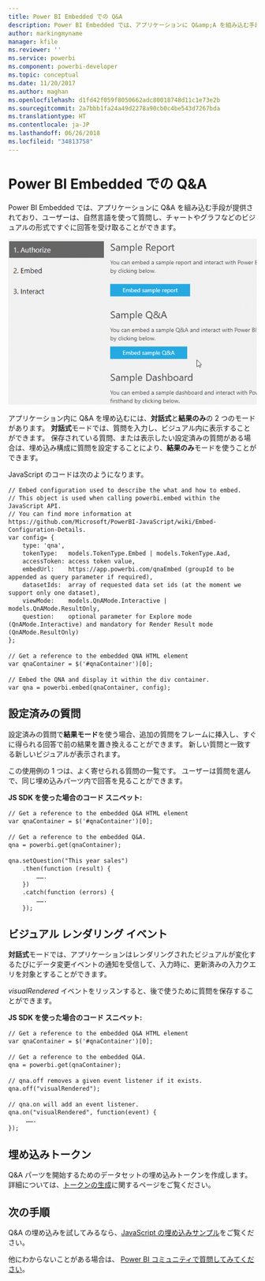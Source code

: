 ```yaml
---
title: Power BI Embedded での Q&A
description: Power BI Embedded では、アプリケーションに Q&amp;A を組み込む手段が提供されており、ユーザーは自然言語を使って質問できます。
author: markingmyname
manager: kfile
ms.reviewer: ''
ms.service: powerbi
ms.component: powerbi-developer
ms.topic: conceptual
ms.date: 11/20/2017
ms.author: maghan
ms.openlocfilehash: d1fd42f059f8050662adc80018748d11c1e73e2b
ms.sourcegitcommit: 2a7bbb1fa24a49d2278a90cb0c4be543d7267bda
ms.translationtype: HT
ms.contentlocale: ja-JP
ms.lasthandoff: 06/26/2018
ms.locfileid: "34813758"
---
```

# <a name="qa-in-power-bi-embedded"></a>Power BI Embedded での Q&A
Power BI Embedded では、アプリケーションに Q&amp;A を組み込む手段が提供されており、ユーザーは、自然言語を使って質問し、チャートやグラフなどのビジュアルの形式ですぐに回答を受け取ることができます。

![埋め込みフレームでの Q&A の対話的な質問](media/qanda/embedded-qanda.gif)

アプリケーション内に Q&A を埋め込むには、**対話式**と**結果のみ**の 2 つのモードがあります。 **対話式**モードでは、質問を入力し、ビジュアル内に表示することができます。 保存されている質問、または表示したい設定済みの質問がある場合は、埋め込み構成に質問を設定することにより、**結果のみ**モードを使うことができます。

JavaScript のコードは次のようになります。

```
// Embed configuration used to describe the what and how to embed.
// This object is used when calling powerbi.embed within the JavaScript API.
// You can find more information at https://github.com/Microsoft/PowerBI-JavaScript/wiki/Embed-Configuration-Details.
var config= {
    type: 'qna',
    tokenType:   models.TokenType.Embed | models.TokenType.Aad,
    accessToken: access token value,
    embedUrl:    https://app.powerbi.com/qnaEmbed (groupId to be appended as query parameter if required),
    datasetIds:  array of requested data set ids (at the moment we support only one dataset),
    viewMode:    models.QnAMode.Interactive | models.QnAMode.ResultOnly,
    question:    optional parameter for Explore mode (QnAMode.Interactive) and mandatory for Render Result mode (QnAMode.ResultOnly)
};

// Get a reference to the embedded QNA HTML element
var qnaContainer = $('#qnaContainer')[0];

// Embed the QNA and display it within the div container.
var qna = powerbi.embed(qnaContainer, config);
```

## <a name="set-question"></a>設定済みの質問
設定済みの質問で**結果モード**を使う場合、追加の質問をフレームに挿入し、すぐに得られる回答で前の結果を置き換えることができます。 新しい質問と一致する新しいビジュアルが表示されます。

この使用例の 1 つは、よく寄せられる質問の一覧です。 ユーザーは質問を選んで、同じ埋め込みパーツ内で回答を見ることができます。

**JS SDK を使った場合のコード スニペット:**  

```        
// Get a reference to the embedded Q&A HTML element
var qnaContainer = $('#qnaContainer')[0];

// Get a reference to the embedded Q&A.
qna = powerbi.get(qnaContainer);

qna.setQuestion("This year sales")
    .then(function (result) {
        …….
    })
    .catch(function (errors) {
        …….
    });
```

## <a name="visual-rendered-event"></a>ビジュアル レンダリング イベント
**対話式**モードでは、アプリケーションはレンダリングされたビジュアルが変化するたびにデータ変更イベントの通知を受信して、入力時に、更新済みの入力クエリを対象とすることができます。

*visualRendered* イベントをリッスンすると、後で使うために質問を保存することができます。 

**JS SDK を使った場合のコード スニペット:**  

```
// Get a reference to the embedded Q&A HTML element
var qnaContainer = $('#qnaContainer')[0];

// Get a reference to the embedded Q&A.
qna = powerbi.get(qnaContainer);

// qna.off removes a given event listener if it exists.
qna.off("visualRendered");

// qna.on will add an event listener.
qna.on("visualRendered", function(event) {
     …….
});
```

## <a name="embed-token"></a>埋め込みトークン
Q&A パーツを開始するためのデータセットの埋め込みトークンを作成します。 詳細については、[トークンの生成](https://docs.microsoft.com/rest/api/power-bi/embedtoken)に関するページをご覧ください。

## <a name="next-steps"></a>次の手順
Q&A の埋め込みを試してみるなら、[JavaScript の埋め込みサンプル](https://microsoft.github.io/PowerBI-JavaScript/demo/)をご覧ください。

他にわからないことがある場合は、 [Power BI コミュニティで質問してみてください](http://community.powerbi.com/)。

